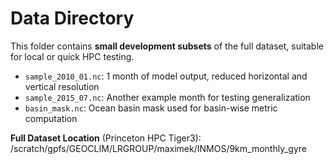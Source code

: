 # Data Directory

This folder contains **small development subsets** of the full dataset, suitable for local or quick HPC testing.

- `sample_2010_01.nc`: 1 month of model output, reduced horizontal and vertical resolution
- `sample_2015_07.nc`: Another example month for testing generalization
- `basin_mask.nc`: Ocean basin mask used for basin-wise metric computation

**Full Dataset Location** (Princeton HPC Tiger3): /scratch/gpfs/GEOCLIM/LRGROUP/maximek/INMOS/9km_monthly_gyre
